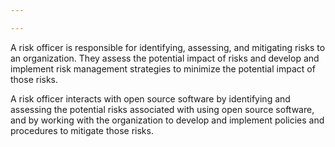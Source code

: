 ```yaml
---

---
```

A risk officer is responsible for identifying, assessing, and mitigating risks to an organization. They assess the potential impact of risks and develop and implement risk management strategies to minimize the potential impact of those risks.

A risk officer interacts with open source software by identifying and assessing the potential risks associated with using open source software, and by working with the organization to develop and implement policies and procedures to mitigate those risks.
